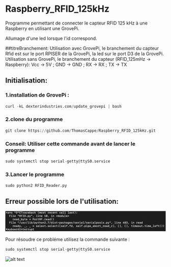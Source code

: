 # Raspberry_RFID_125kHz
Programme permettant de connecter le capteur RFID 125 kHz à une Raspberry en utilisant une GrovePi.  

Allumage d'une led lorsque l'id correspond.

##titreBranchement:
Utilisation avec GrovePi, le branchement du capteur Rfid est sur le port RPISER de la GrovePi, la led sur le port D3 de la GrovePi.
Utilisation sans GrovePi, le branchement du capteur (RFID_125mHz -> Raspberry): Vcc -> 5V ; GND -> GND ; RX -> RX ; TX -> TX


## Initialisation:

### 1.installation de GrovePi : 
```python
curl -kL dexterindustries.com/update_grovepi | bash 
```
### 2.clone du programme 
```python
git clone https://github.com/ThomasCappe/Raspberry_RFID_125kHz.git
```
### Conseil: Utiliser cette commande avant de lancer le programme
```python
sudo systemctl stop serial-getty@ttyS0.service
```
### 3.Lancer le programme
```python
sudo python2 RFID_Reader.py
```

## Erreur possible lors de l'utilisation:

![alt text](https://github.com/ThomasCappe/Raspberry_RFID_125kHz/blob/9f252e324406910a58d6b7846abd2699ed609ae1/image_error1.jpg?raw=true)

Pour résoudre ce probléme utilisez la commande suivante : 
```python
sudo systemctl stop serial-getty@ttyS0.service
```
![alt text](https://github.com/ThomasCappe/Raspberry_RFID_125kHz/blob/7744bbae006db7484f188b4d730c773c4ac9c4aa/Montage.jpg?raw=true)
